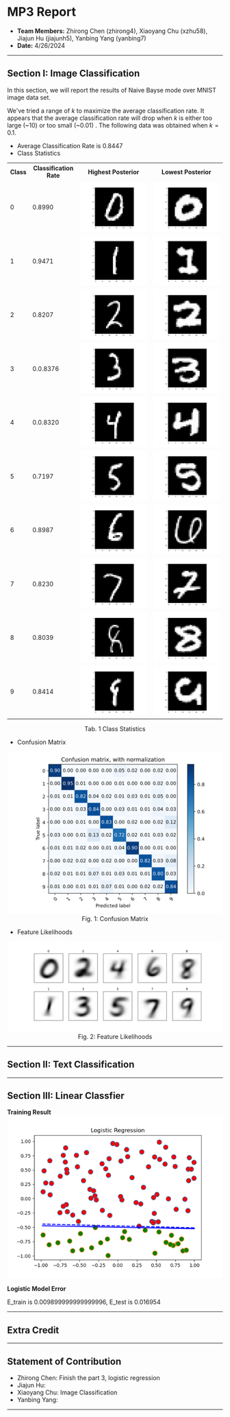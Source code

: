 # MP3 Report

- **Team Members:** Zhirong Chen (zhirong4), Xiaoyang Chu (xzhu58), Jiajun Hu (jiajunh5),  Yanbing Yang (yanbing7)
- **Date:** 4/26/2024

---

## Section I: Image Classification

In this section, we will report the results of Naive Bayse mode over MNIST image data set.

We've tried a range of $k$ to maximize the average classification rate. It appears that the average classification rate will drop when $k$ is either too large (~10) or too small (~0.01) . The following data was obtained when $k = 0.1$. 

- Average Classification Rate is 0.8447
- Class Statistics
<div align ="center">
<table style="width:100%">
  <tr>
    <th>Class</th>
    <th>Classification Rate</th>
    <th>Highest Posterior</th>
    <th>Lowest Posterior</th>
  </tr>
  <tr>
    <td>0</td>
    <td>0.8990</td>
    <td><img src=part1/rst/like0.1_0.svg/></td>
    <td><img src=part1/rst/unlike0.1_0.svg/></td>
  </tr>
  <tr>
    <td>1</td>
    <td>0.9471</td>
    <td><img src=part1/rst/like0.1_1.svg/></td>
    <td><img src=part1/rst/unlike0.1_1.svg/></td>
  </tr>  <tr>
    <td>2</td>
    <td>0.8207</td>
    <td><img src=part1/rst/like0.1_2.svg/></td>
    <td><img src=part1/rst/unlike0.1_2.svg/></td>
  </tr>  <tr>
    <td>3</td>
    <td>0.0.8376</td>
    <td><img src=part1/rst/like0.1_3.svg/></td>
    <td><img src=part1/rst/unlike0.1_3.svg/></td>
  </tr>  <tr>
    <td>4</td>
    <td>0.0.8320</td>
    <td><img src=part1/rst/like0.1_4.svg/></td>
    <td><img src=part1/rst/unlike0.1_4.svg/></td>
  </tr>  <tr>
    <td>5</td>
    <td>0.7197</td>
    <td><img src=part1/rst/like0.1_5.svg/></td>
    <td><img src=part1/rst/unlike0.1_5.svg/></td>
  </tr>  <tr>
    <td>6</td>
    <td>0.8987</td>
    <td><img src=part1/rst/like0.1_6.svg/></td>
    <td><img src=part1/rst/unlike0.1_6.svg/></td>
  </tr>  <tr>
    <td>7</td>
    <td>0.8230</td>
    <td><img src=part1/rst/like0.1_7.svg/></td>
    <td><img src=part1/rst/unlike0.1_7.svg/></td>
  </tr>  <tr>
    <td>8</td>
    <td>0.8039</td>
    <td><img src=part1/rst/like0.1_8.svg/></td>
    <td><img src=part1/rst/unlike0.1_8.svg/></td>
  </tr>  <tr>
    <td>9</td>
    <td>0.8414</td>
    <td><img src=part1/rst/like0.1_9.svg/></td>
    <td><img src=part1/rst/unlike0.1_9.svg/></td>
  </tr>  
</table>
Tab. 1 Class Statistics
</div>

- Confusion Matrix

<div align="center">

<img src="part1/rst/confusion_k=0.1.svg" width = "600" alt="image" /><br/>
Fig. 1: Confusion Matrix
</div>

- Feature Likelihoods

<div align="center">

<img src="part1/rst/feature_k=0.1.svg" width = "600" alt="image" /><br/>
Fig. 2: Feature Likelihoods
</div>

---

## Section II: Text Classification



---
## Section III: Linear Classfier
**Training Result**
![img](img/logistic_regression.png)

**Logistic Model Error**

E_train is 0.009899999999999996, E_test is 0.016954

---
## Extra Credit

---

## Statement of Contribution
- Zhirong Chen: Finish the part 3, logistic regression
- Jiajun Hu: 
- Xiaoyang Chu: Image Classification
- Yanbing Yang: 

---



